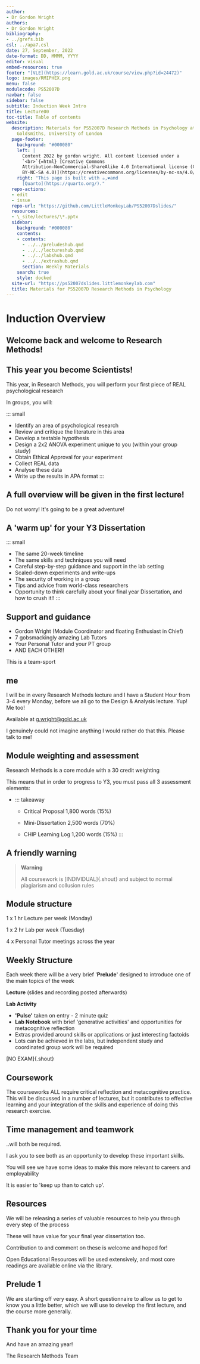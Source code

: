 ```yaml
---
author:
- Dr Gordon Wright
authors:
- Dr Gordon Wright
bibliography:
- ../grefs.bib
csl: ../apa7.csl
date: 27, September, 2022
date-format: DD, MMMM, YYYY
editor: visual
embed-resources: true
footer: "[VLE](https://learn.gold.ac.uk/course/view.php?id=24472)"
logo: images/RMIPHEX.png
menu: false
modulecode: PS52007D
navbar: false
sidebar: false
subtitle: Induction Week Intro
title: Lecture00
toc-title: Table of contents
website:
  description: Materials for PS52007D Research Methods in Psychology at
    Goldsmiths, University of London
  page-footer:
    background: "#000080"
    left: |
      Content 2022 by gordon wright. All content licensed under a
      `<br>`{=html} [Creative Commons
      Attribution-NonCommercial-ShareAlike 4.0 International license (CC
      BY-NC-SA 4.0)](https://creativecommons.org/licenses/by-nc-sa/4.0/)
    right: "This page is built with ☕,❤️and
      [Quarto](https://quarto.org/)."
  repo-actions:
  - edit
  - issue
  repo-url: "https://github.com/LittleMonkeyLab/PS52007Dslides/"
  resources:
  - \_site/lectures/\*.pptx
  sidebar:
    background: "#000080"
    contents:
    - contents:
      - ../../preludeshub.qmd
      - ../../lectureshub.qmd
      - ../../labshub.qmd
      - ../../extrashub.qmd
      section: Weekly Materials
    search: true
    style: docked
  site-url: "https://ps52007dslides.littlemonkeylab.com"
  title: Materials for PS52007D Research Methods in Psychology
---
```


# Induction Overview

## Welcome back and welcome to Research Methods!

## This year you become Scientists!

This year, in Research Methods, you will perform your first piece of
REAL psychological research

In groups, you will:

::: small
-   Identify an area of psychological research
-   Review and critique the literature in this area
-   Develop a testable hypothesis
-   Design a 2x2 ANOVA experiment unique to you (within your group
    study)
-   Obtain Ethical Approval for your experiment
-   Collect REAL data
-   Analyse these data
-   Write up the results in APA format
:::

## A full overview will be given in the first lecture!

Do not worry! It's going to be a great adventure!

## A 'warm up' for your Y3 Dissertation

::: small
-   The same 20-week timeline
-   The same skills and techniques you will need
-   Careful step-by-step guidance and support in the lab setting
-   Scaled-down experiments and write-ups
-   The security of working in a group
-   Tips and advice from world-class researchers
-   Opportunity to think carefully about your final year Dissertation,
    and how to crush it!!
:::

## Support and guidance

-   Gordon Wright (Module Coordinator and floating Enthusiast in Chief)
-   7 gobsmackingly amazing Lab Tutors
-   Your Personal Tutor and your PT group
-   AND EACH OTHER!!

This is a team-sport

## me

I will be in every Research Methods lecture and I have a Student Hour
from 3-4 every Monday, before we all go to the Design & Analysis
lecture. Yup! Me too!

Available at g.wright@gold.ac.uk

I genuinely could not imagine anything I would rather do that this.
Please talk to me!

## Module weighting and assessment

Research Methods is a core module with a 30 credit weighting

This means that in order to progress to Y3, you must pass all 3
assessment elements:

-   ::: takeaway
    -   Critical Proposal 1,800 words (15%)

    -   Mini-Dissertation 2,500 words (70%)

    -   CHIP Learning Log 1,200 words (15%)
    :::

## A friendly warning

<div>

> **Warning**
>
> All coursework is [INDIVIDUAL]{.shout} and subject to normal
> plagiarism and collusion rules

</div>

## Module structure

1 x 1 hr Lecture per week (Monday)

1 x 2 hr Lab per week (Tuesday)

4 x Personal Tutor meetings across the year

## Weekly Structure

Each week there will be a very brief '**Prelude**' designed to introduce
one of the main topics of the week

**Lecture** (slides and recording posted afterwards)

**Lab Activity**

-   **'Pulse'** taken on entry - 2 minute quiz
-   **Lab Notebook** with brief 'generative activities' and
    opportunities for metacognitive reflection
-   Extras provided around skills or applications or just interesting
    factoids
-   Lots can be achieved in the labs, but independent study and
    coordinated group work will be required

[NO EXAM]{.shout}

## Coursework

The courseworks ALL require critical reflection and metacognitive
practice. This will be discussed in a number of lectures, but it
contributes to effective learning and your integration of the skills and
experience of doing this research exercise.

## Time management and teamwork

..will both be required.

I ask you to see both as an opportunity to develop these important
skills.

You will see we have some ideas to make this more relevant to careers
and employability

It is easier to 'keep up than to catch up'.

## Resources

We will be releasing a series of valuable resources to help you through
every step of the process

These will have value for your final year dissertation too.

Contribution to and comment on these is welcome and hoped for!

Open Educational Resources will be used extensively, and most core
readings are available online via the library.

## Prelude 1

We are starting off very easy. A short questionnaire to allow us to get
to know you a little better, which we will use to develop the first
lecture, and the course more generally.

## Thank you for your time

And have an amazing year!

The Research Methods Team
